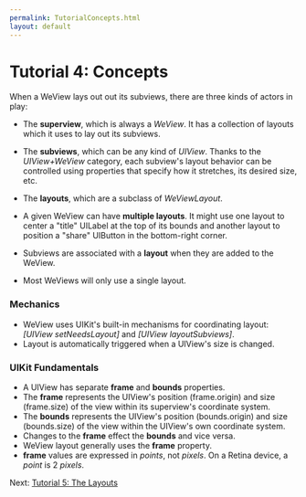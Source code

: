 ```yaml
---
permalink: TutorialConcepts.html
layout: default
---
```


Tutorial 4: Concepts
==

<!-- TEMPLATE START -->

When a WeView lays out out its subviews, there are three kinds of actors in play:

* The __superview__, which is always a _WeView_.  It has a collection of layouts which it uses to lay out its subviews.
* The __subviews__, which can be any kind of _UIView_.  Thanks to the _UIView+WeView_ category, each subview's layout behavior can be controlled using properties that specify how it stretches, its desired size, etc.
* The __layouts__, which are a subclass of _WeViewLayout_. 

* A given WeView can have __multiple layouts__.  It might use one layout to center a "title" UILabel at the top of its bounds and another layout to position a "share" UIButton in the bottom-right corner.
* Subviews are associated with a __layout__ when they are added to the WeView.
* Most WeViews will only use a single layout.  

### Mechanics

* WeView uses UIKit's built-in mechanisms for coordinating layout: _\[UIView setNeedsLayout\]_ and _\[UIView layoutSubviews\]_.
* Layout is automatically triggered when a UIView's size is changed.

### UIKit Fundamentals

* A UIView has separate __frame__ and __bounds__ properties.  
* The __frame__ represents the UIView's position (frame.origin) and size (frame.size) of the view within its superview's coordinate system.
* The __bounds__ represents the UIView's position (bounds.origin) and size (bounds.size) of the view within the UIView's own coordinate system.
* Changes to the __frame__ effect the __bounds__ and vice versa.
* WeView layout generally uses the __frame__ property.
* __frame__ values are expressed in _points_, not _pixels_.  On a Retina device, a _point_ is 2 _pixels_.


<!-- TEMPLATE END -->

Next\: [Tutorial 5: The Layouts](TutorialLayouts.html)